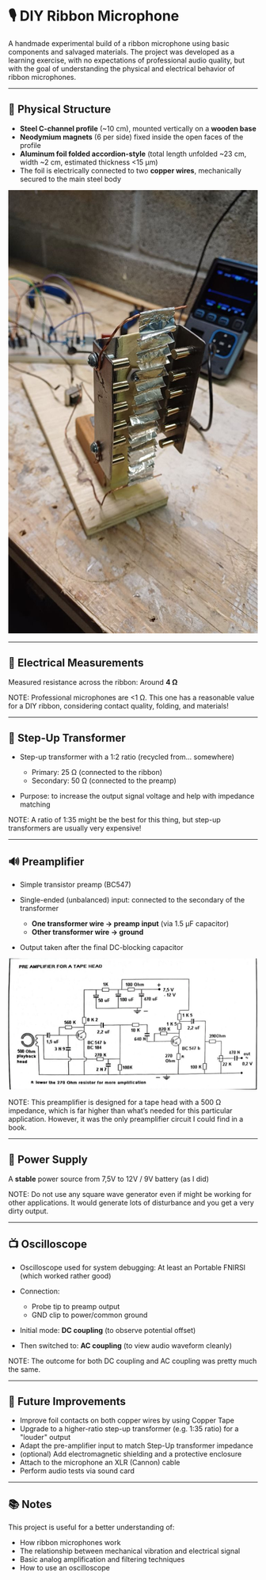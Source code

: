# 🎙️ DIY Ribbon Microphone

A handmade experimental build of a ribbon microphone using basic components and salvaged materials. The project was developed as a learning exercise, with no expectations of professional audio quality, but with the goal of understanding the physical and electrical behavior of ribbon microphones.

---

## 🧱 Physical Structure

* **Steel C-channel profile** (~10 cm), mounted vertically on a **wooden base**
* **Neodymium magnets** (6 per side) fixed inside the open faces of the profile
* **Aluminum foil folded accordion-style** (total length unfolded ~23 cm, width ~2 cm, estimated thickness <15 µm)
* The foil is electrically connected to two **copper wires**, mechanically secured to the main steel body

![DIY Ribbon Microphone](mic.jpg)

---

## 📏 Electrical Measurements

Measured resistance across the ribbon: Around **4 Ω** 

NOTE: Professional microphones are <1 Ω. This one has a reasonable value for a DIY ribbon, considering contact quality, folding, and materials!

---

## 🔁 Step-Up Transformer

* Step-up transformer with a 1:2 ratio (recycled from... somewhere)

  * Primary: 25 Ω (connected to the ribbon)
  * Secondary: 50 Ω (connected to the preamp)
* Purpose: to increase the output signal voltage and help with impedance matching

NOTE: A ratio of 1:35 might be the best for this thing, but step-up transformers are usually very expensive!

---

## 🔊 Preamplifier

* Simple transistor preamp (BC547)
* Single-ended (unbalanced) input: connected to the secondary of the transformer

  * **One transformer wire → preamp input** (via 1.5 µF capacitor)
  * **Other transformer wire → ground**
* Output taken after the final DC-blocking capacitor

![Preamplifier](preamp.jpg)

NOTE: This preamplifier is designed for a tape head with a 500 Ω impedance, which is far higher than what’s needed for this particular application. However, it was the only preamplifier circuit I could find in a book.

---

## 🔌 Power Supply

A **stable** power source from 7,5V to 12V / 9V battery (as I did)

NOTE: Do not use any square wave generator even if might be working for other applications. It would generate lots of disturbance and you get a very dirty output.

---

## 📺 Oscilloscope

* Oscilloscope used for system debugging: At least an Portable FNIRSI (which worked rather good)
* Connection:

  * Probe tip to preamp output
  * GND clip to power/common ground
* Initial mode: **DC coupling** (to observe potential offset)
* Then switched to: **AC coupling** (to view audio waveform cleanly)

NOTE: The outcome for both DC coupling and AC coupling was pretty much the same.

---

## 🧪 Future Improvements

* Improve foil contacts on both copper wires by using Copper Tape
* Upgrade to a higher-ratio step-up transformer (e.g. 1:35 ratio) for a "louder" output
* Adapt the pre-amplifier input to match Step-Up transformer impedance
* (optional) Add electromagnetic shielding and a protective enclosure
* Attach to the microphone an XLR (Cannon) cable
* Perform audio tests via sound card

---

## 📚 Notes

This project is useful for a better understanding of:

* How ribbon microphones work
* The relationship between mechanical vibration and electrical signal
* Basic analog amplification and filtering techniques
* How to use an oscilloscope
